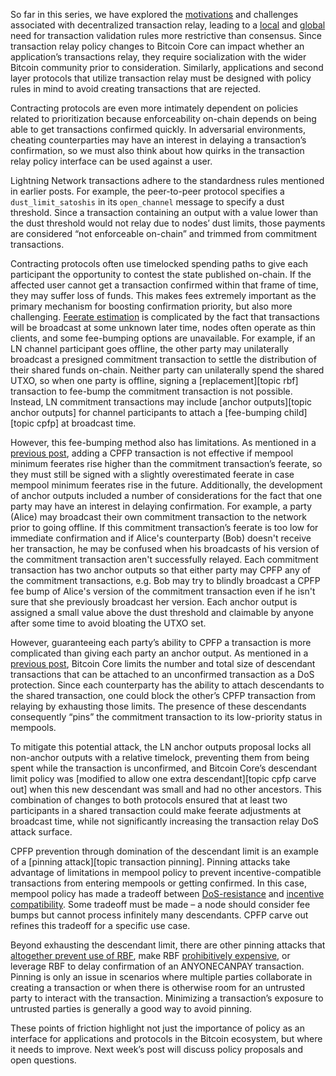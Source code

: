 So far in this series, we have explored the [motivations][policy01]
and challenges associated with decentralized transaction relay,
leading to a [local][policy05] and [global][policy07] need for
transaction validation rules more restrictive than consensus. Since
transaction relay policy changes to Bitcoin Core can impact whether an
application’s transactions relay, they require socialization with the
wider Bitcoin community prior to consideration. Similarly,
applications and second layer protocols that utilize transaction relay
must be designed with policy rules in mind to avoid creating
transactions that are rejected.

Contracting protocols are even more intimately dependent on policies
related to prioritization because enforceability on-chain depends on
being able to get transactions confirmed quickly. In adversarial
environments, cheating counterparties may have an interest in delaying
a transaction’s confirmation, so we must also think about how quirks
in the transaction relay policy interface can be used against a user.

Lightning Network transactions adhere to the standardness rules
mentioned in earlier posts. For example, the peer-to-peer protocol specifies a
`dust_limit_satoshis` in its
`open_channel` message to specify a dust threshold.
Since a transaction containing an output with a
value lower than the dust threshold would not relay due to nodes’ dust
limits, those payments are considered “not enforceable on-chain” and
trimmed from commitment transactions.

Contracting protocols often use timelocked spending paths to give each
participant the opportunity to contest the state published on-chain.
If the affected user cannot get a transaction confirmed within that
frame of time, they may suffer loss of funds. This makes fees
extremely important as the primary mechanism for boosting confirmation
priority, but also more challenging. [Feerate estimation][policy04] is
complicated by the fact that transactions will be broadcast at some
unknown later time, nodes often operate as thin clients, and some
fee-bumping options are unavailable. For example, if an LN channel
participant goes offline, the other party may unilaterally broadcast a
presigned commitment transaction to settle the distribution of their
shared funds on-chain. Neither party can unilaterally spend the shared
UTXO, so when one party is offline, signing a [replacement][topic rbf]
transaction to fee-bump the commitment transaction is not possible.
Instead, LN commitment transactions may include [anchor outputs][topic
anchor outputs] for channel participants to attach a [fee-bumping child][topic cpfp]
at broadcast time.

However, this fee-bumping method also has limitations. As mentioned in
a [previous post][policy06], adding a CPFP transaction is not
effective if mempool minimum feerates rise higher than the commitment
transaction’s feerate, so they must still be signed with a slightly
overestimated feerate in case mempool minimum feerates rise in the
future. Additionally, the development of anchor outputs included a
number of considerations for the fact that one party may have an
interest in delaying confirmation. For example, a party (Alice) may broadcast
their own commitment transaction to the network prior to going
offline. If this commitment transaction’s feerate is too low for
immediate confirmation and if Alice's counterparty (Bob) doesn't receive her transaction,
he may be confused when his broadcasts of his version of the
commitment transaction aren't successfully relayed.
Each commitment transaction has two anchor outputs so that either party
may CPFP any of the commitment transactions, e.g. Bob may try to blindly
broadcast a CPFP fee bump of Alice's version of the commitment
transaction even if he isn't sure that she previously broadcast her
version. Each anchor output is assigned a small value
above the dust threshold and claimable by anyone after some time to
avoid bloating the UTXO set.

However, guaranteeing each party’s ability to CPFP a transaction is
more complicated than giving each party an anchor output. As mentioned
in a [previous post][policy05], Bitcoin Core limits the number and
total size of descendant transactions that can be attached to an
unconfirmed transaction as a DoS protection. Since each counterparty
has the ability to attach descendants to the shared transaction, one
could block the other’s CPFP transaction from relaying by exhausting
those limits.  The presence of these descendants consequently “pins”
the commitment transaction to its low-priority status in mempools.

To mitigate this potential attack, the LN anchor outputs proposal
locks all non-anchor outputs with a relative timelock, preventing
them from being spent while the transaction is unconfirmed, and
Bitcoin Core’s descendant limit policy was [modified to allow one
extra descendant][topic cpfp carve out] when this new descendant was
small and had no other ancestors. This combination of changes to both
protocols ensured that at least two participants in a shared transaction could make
feerate adjustments at broadcast time, while not significantly
increasing the transaction relay DoS attack surface.

CPFP prevention through domination of the descendant limit is an
example of a [pinning attack][topic transaction pinning].  Pinning attacks take advantage of
limitations in mempool policy to prevent incentive-compatible
transactions from entering mempools or getting confirmed. In this
case, mempool policy has made a tradeoff between
[DoS-resistance][policy05] and [incentive compatibility][policy02].
Some tradeoff must be made – a node should consider fee bumps but
cannot process infinitely many descendants. CPFP carve out refines
this tradeoff for a specific use case.

Beyond exhausting the descendant limit, there are other pinning
attacks that [altogether prevent use of RBF][full rbf pinning], make
RBF [prohibitively expensive][rbf ml], or leverage RBF to delay
confirmation of an ANYONECANPAY transaction. Pinning is only an issue
in scenarios where multiple parties collaborate in creating a
transaction or when there is otherwise room for an untrusted party to
interact with the transaction. Minimizing a transaction’s exposure to
untrusted parties is generally a good way to avoid pinning.

These points of friction highlight not just the importance of policy
as an interface for applications and protocols in the Bitcoin
ecosystem, but where it needs to improve. Next week’s post will
discuss policy proposals and open questions.

[full rbf pinning]: https://gnusha.org/url/https://lists.linuxfoundation.org/pipermail/lightning-dev/2021-May/003033.html
[rbf ml]: https://gnusha.org/url/https://lists.linuxfoundation.org/pipermail/bitcoin-dev/2022-January/019817.html
[n25038 notes]: https://bitcoincore.reviews/25038
[policy01]: /en/newsletters/2023/05/17/#waiting-for-confirmation-1-why-do-we-have-a-mempool
[policy02]: /en/newsletters/2023/05/24/#waiting-for-confirmation-2-incentives
[policy04]: /en/newsletters/2023/06/07/#waiting-for-confirmation-4-feerate-estimation
[policy05]: /en/newsletters/2023/06/14/#waiting-for-confirmation-5-policy-for-protection-of-node-resources
[policy06]: /en/newsletters/2023/06/21/#waiting-for-confirmation-6-policy-consistency
[policy07]: /en/newsletters/2023/06/28/#waiting-for-confirmation-7-network-resources
